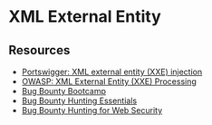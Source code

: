 # XML External Entity

## Resources

* [Portswigger: XML external entity (XXE) injection](https://portswigger.net/web-security/xxe)
* [OWASP: XML External Entity (XXE) Processing](https://owasp.org/www-community/vulnerabilities/XML_External_Entity_(XXE)_Processing)
* [Bug Bounty Bootcamp](https://nostarch.com/bug-bounty-bootcamp)
* [Bug Bounty Hunting Essentials](https://www.packtpub.com/product/bug-bounty-hunting-essentials/9781788626897)
* [Bug Bounty Hunting for Web Security](https://link.springer.com/book/10.1007/978-1-4842-5391-5)

